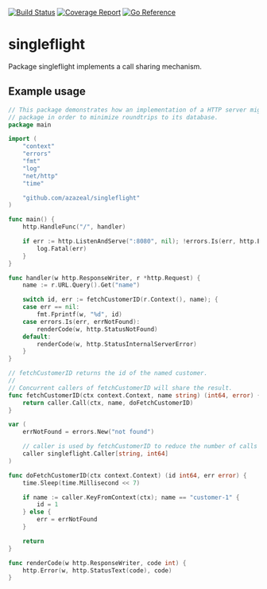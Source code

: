 [![Build Status](https://github.com/azazeal/singleflight/actions/workflows/build.yml/badge.svg)](https://github.com/azazeal/singleflight/actions/workflows/build.yml)
[![Coverage Report](https://coveralls.io/repos/github/azazeal/singleflight/badge.svg?branch=master)](https://coveralls.io/github/azazeal/singleflight?branch=master)
[![Go Reference](https://pkg.go.dev/badge/github.com/azazeal/singleflight.svg)](https://pkg.go.dev/github.com/azazeal/singleflight)

# singleflight

Package singleflight implements a call sharing mechanism.

## Example usage

```go
// This package demonstrates how an implementation of a HTTP server might use the singleflight
// package in order to minimize roundtrips to its database.
package main

import (
	"context"
	"errors"
	"fmt"
	"log"
	"net/http"
	"time"

	"github.com/azazeal/singleflight"
)

func main() {
	http.HandleFunc("/", handler)

	if err := http.ListenAndServe(":8080", nil); !errors.Is(err, http.ErrServerClosed) {
		log.Fatal(err)
	}
}

func handler(w http.ResponseWriter, r *http.Request) {
	name := r.URL.Query().Get("name")

	switch id, err := fetchCustomerID(r.Context(), name); {
	case err == nil:
		fmt.Fprintf(w, "%d", id)
	case errors.Is(err, errNotFound):
		renderCode(w, http.StatusNotFound)
	default:
		renderCode(w, http.StatusInternalServerError)
	}
}

// fetchCustomerID returns the id of the named customer.
//
// Concurrent callers of fetchCustomerID will share the result.
func fetchCustomerID(ctx context.Context, name string) (int64, error) {
	return caller.Call(ctx, name, doFetchCustomerID)
}

var (
	errNotFound = errors.New("not found")

	// caller is used by fetchCustomerID to reduce the number of calls to doFetchCustomerID.
	caller singleflight.Caller[string, int64]
)

func doFetchCustomerID(ctx context.Context) (id int64, err error) {
	time.Sleep(time.Millisecond << 7)

	if name := caller.KeyFromContext(ctx); name == "customer-1" {
		id = 1
	} else {
		err = errNotFound
	}

	return
}

func renderCode(w http.ResponseWriter, code int) {
	http.Error(w, http.StatusText(code), code)
}
```
